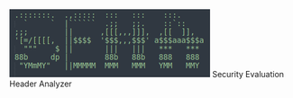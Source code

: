 
<img src="/images/SEHA.png" alt="Alt text" title="Optional title">
          Security  Evaluation  Header  Analyzer
